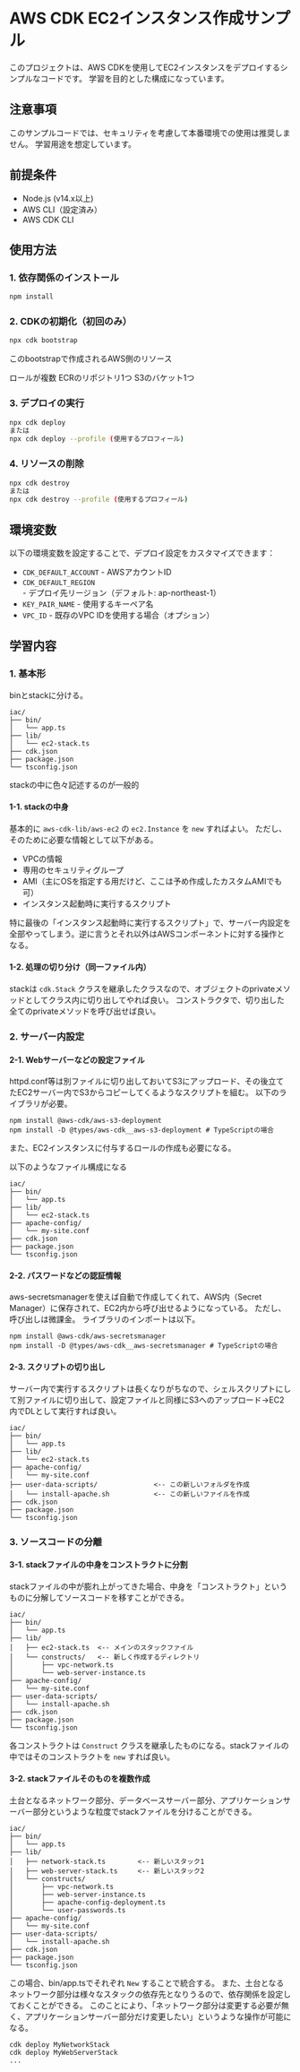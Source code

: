 # AWS CDK EC2インスタンス作成サンプル

このプロジェクトは、AWS CDKを使用してEC2インスタンスをデプロイするシンプルなコードです。
学習を目的とした構成になっています。

## 注意事項

このサンプルコードでは、セキュリティを考慮して本番環境での使用は推奨しません。
学習用途を想定しています。

## 前提条件

- Node.js (v14.x以上)
- AWS CLI（設定済み）
- AWS CDK CLI

## 使用方法

### 1. 依存関係のインストール

```bash
npm install
```

### 2. CDKの初期化（初回のみ）

```bash
npx cdk bootstrap
```

このbootstrapで作成されるAWS側のリソース

ロールが複数
ECRのリポジトリ1つ
S3のバケット1つ

### 3. デプロイの実行

```bash
npx cdk deploy
または
npx cdk deploy --profile (使用するプロフィール)
```

### 4. リソースの削除

```bash
npx cdk destroy
または
npx cdk destroy --profile (使用するプロフィール)
```

## 環境変数

以下の環境変数を設定することで、デプロイ設定をカスタマイズできます：

- `CDK_DEFAULT_ACCOUNT` - AWSアカウントID
- `CDK_DEFAULT_REGION` - デプロイ先リージョン（デフォルト: ap-northeast-1）
- `KEY_PAIR_NAME` - 使用するキーペア名
- `VPC_ID` - 既存のVPC IDを使用する場合（オプション）

## 学習内容

### 1. 基本形

binとstackに分ける。

```plain
iac/
├── bin/
│   └── app.ts 
├── lib/
│   └── ec2-stack.ts
├── cdk.json
├── package.json
└── tsconfig.json
```

stackの中に色々記述するのが一般的

#### 1-1. stackの中身

基本的に `aws-cdk-lib/aws-ec2` の `ec2.Instance` を `new` すればよい。
ただし、そのために必要な情報として以下がある。

* VPCの情報
* 専用のセキュリティグループ
* AMI（主にOSを指定する用だけど、ここは予め作成したカスタムAMIでも可）
* インスタンス起動時に実行するスクリプト

特に最後の「インスタンス起動時に実行するスクリプト」で、サーバー内設定を全部やってしまう。逆に言うとそれ以外はAWSコンポーネントに対する操作となる。

#### 1-2. 処理の切り分け（同一ファイル内）

stackは `cdk.Stack` クラスを継承したクラスなので、オブジェクトのprivateメソッドとしてクラス内に切り出してやれば良い。
コンストラクタで、切り出した全てのprivateメソッドを呼び出せば良い。

### 2. サーバー内設定

#### 2-1. Webサーバーなどの設定ファイル

httpd.conf等は別ファイルに切り出しておいてS3にアップロード、その後立てたEC2サーバー内でS3からコピーしてくるようなスクリプトを組む。
以下のライブラリが必要。

```
npm install @aws-cdk/aws-s3-deployment
npm install -D @types/aws-cdk__aws-s3-deployment # TypeScriptの場合
```

また、EC2インスタンスに付与するロールの作成も必要になる。

以下のようなファイル構成になる

```
iac/
├── bin/
│   └── app.ts
├── lib/
│   └── ec2-stack.ts
├── apache-config/
│   └── my-site.conf
├── cdk.json
├── package.json
└── tsconfig.json
```

#### 2-2. パスワードなどの認証情報

aws-secretsmanagerを使えば自動で作成してくれて、AWS内（Secret Manager）に保存されて、EC2内から呼び出せるようになっている。
ただし、呼び出しは微課金。
ライブラリのインポートは以下。

```
npm install @aws-cdk/aws-secretsmanager
npm install -D @types/aws-cdk__aws-secretsmanager # TypeScriptの場合
```

#### 2-3. スクリプトの切り出し

サーバー内で実行するスクリプトは長くなりがちなので、シェルスクリプトにして別ファイルに切り出して、設定ファイルと同様にS3へのアップロード→EC2内でDLとして実行すれば良い。

```
iac/
├── bin/
│   └── app.ts
├── lib/
│   └── ec2-stack.ts
├── apache-config/
│   └── my-site.conf
├── user-data-scripts/              <-- この新しいフォルダを作成
│   └── install-apache.sh           <-- この新しいファイルを作成
├── cdk.json
├── package.json
└── tsconfig.json
```

### 3. ソースコードの分離

#### 3-1. stackファイルの中身をコンストラクトに分割

stackファイルの中が膨れ上がってきた場合、中身を「コンストラクト」というものに分解してソースコードを移すことができる。

```
iac/
├── bin/
│   └── app.ts
├── lib/
│   ├── ec2-stack.ts  <-- メインのスタックファイル
│   └── constructs/   <-- 新しく作成するディレクトリ
│       ├── vpc-network.ts
│       └── web-server-instance.ts
├── apache-config/
│   └── my-site.conf
├── user-data-scripts/
│   └── install-apache.sh
├── cdk.json
├── package.json
└── tsconfig.json
```

各コンストラクトは `Construct` クラスを継承したものになる。stackファイルの中ではそのコンストラクトを `new` すれば良い。

#### 3-2. stackファイルそのものを複数作成

土台となるネットワーク部分、データベースサーバー部分、アプリケーションサーバー部分というような粒度でstackファイルを分けることができる。

```
iac/
├── bin/
│   └── app.ts
├── lib/
│   ├── network-stack.ts        <-- 新しいスタック1
│   ├── web-server-stack.ts     <-- 新しいスタック2
│   └── constructs/
│       ├── vpc-network.ts
│       ├── web-server-instance.ts
│       ├── apache-config-deployment.ts
│       └── user-passwords.ts
├── apache-config/
│   └── my-site.conf
├── user-data-scripts/
│   └── install-apache.sh
├── cdk.json
├── package.json
└── tsconfig.json
```

この場合、bin/app.tsでそれぞれ `New` することで統合する。
また、土台となるネットワーク部分は様々なスタックの依存先となりうるので、依存関係を設定しておくことができる。
このことにより、「ネットワーク部分は変更する必要が無く、アプリケーションサーバー部分だけ変更したい」というような操作が可能になる。

```
cdk deploy MyNetworkStack
cdk deploy MyWebServerStack
...
```

